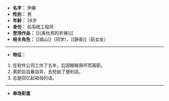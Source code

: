 
- **名字：** 伊藤
- **性别：** 男
- **年龄：** 28岁
- **身份：** 前系统工程师
- **登场作品：**  [[《奥杜邦的祈祷》]] 
- **相关角色：** [[城山]]（同学），[[静香]]（前女友）

---

- **特征：** 

1. 在软件公司工作了五年，后因眼睛用坏而离职。
2. 离职后自暴自弃，去抢劫了便利店。
3. 总是回忆起祖母的话。

---

- **串场彩蛋**
